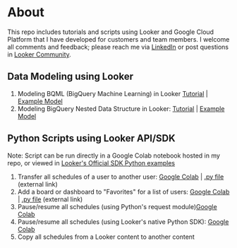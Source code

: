 # About  
This repo includes tutorials and scripts using Looker and Google Cloud Platform that I have developed for customers and team members. I welcome all comments and feedback; please reach me via [LinkedIn](https://www.linkedin.com/in/lantran25/) or post questions in [Looker Community](https://community.looker.com/). 


## Data Modeling using Looker 

1. Modeling BQML (BigQuery Machine Learning) in Looker [Tutorial](https://github.com/lanlooker/Looker-Tutorials/blob/main/BQML_Looker.pdf) | [Example Model](https://github.com/lanlooker/Looker-Tutorials/blob/main/BQML_Looker.model.lkml)
2. Modeling BigQuery Nested Data Structure in Looker: [Tutorial](https://github.com/lanlooker/Looker-Tutorials/blob/main/UNNEST_BQ.pdf) | [Example Model](https://github.com/lanlooker/Looker-Tutorials/blob/main/UNNEST_BQ.model.lkml)


## Python Scripts using Looker API/SDK  

Note: Script can be run directly in a Google Colab notebook hosted in my repo, or viewed in [Looker's Official SDK Python examples](https://github.com/looker-open-source/sdk-codegen/tree/main/examples/python)
1. Transfer all schedules of a user to another user: [Google Colab](https://github.com/lanlooker/Looker-Tutorials/blob/main/01_Transfer_All_Schedules.ipynb) | [.py file](https://github.com/looker-open-source/sdk-codegen/blob/main/examples/python/transfer_all_schedules.py) (external link)
2. Add a board or dashboard to "Favorites" for a list of users: [Google Colab](https://github.com/lanlooker/Looker-Tutorials/blob/main/02_Add_Contents_to_Favorites.ipynb) | [.py file](https://github.com/looker-open-source/sdk-codegen/blob/main/examples/python/add_contents_to_favorite.py) (external link)
3. Pause/resume all schedules (using Python's request module)[Google Colab](https://github.com/lanlooker/Looker-Tutorials/blob/main/03_Pause_or_Resume_Schedules_(using_requests_module).ipynb)
3. Pause/resume all schedules (using Looker's native Python SDK): [Google Colab](https://github.com/lanlooker/Looker-Tutorials/blob/main/03_Pause_or_Resume_Schedules_(using_Looker_SDK).ipynb)
4. Copy all schedules from a Looker content to another content



